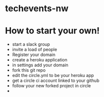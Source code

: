# techevents-nw

# How to start your own!
 - start a slack group
 - invite a load of people
 - Register your domain
 - create a heroku application
 - in settings add your domain
 - fork this git repo
 - edit the circle.yml to be your heroku app
 - get a circle ci account linked to your github
 - follow your new forked project in circle
 - 
